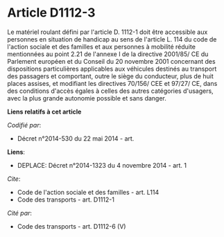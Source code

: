# Article D1112-3

Le matériel roulant défini par l'article D. 1112-1 doit être accessible aux personnes en situation de handicap au sens de
l'article L. 114 du code de l'action sociale et des familles et aux personnes à mobilité réduite mentionnées au point 2.21 de
l'annexe I de la directive 2001/85/ CE du Parlement européen et du Conseil du 20 novembre 2001 concernant des dispositions
particulières applicables aux véhicules destinés au transport des passagers et comportant, outre le siège du conducteur, plus
de huit places assises, et modifiant les directives 70/156/ CEE et 97/27/ CE, dans des conditions d'accès égales à celles des
autres catégories d'usagers, avec la plus grande autonomie possible et sans danger.

**Liens relatifs à cet article**

_Codifié par_:

  - Décret n°2014-530 du 22 mai 2014 - art.

**Liens**:

  - DEPLACE: Décret n°2014-1323 du 4 novembre 2014 - art. 1

_Cite_:

  - Code de l'action sociale et des familles - art. L114
  - Code des transports - art. D1112-1

_Cité par_:

  - Code des transports - art. D1112-6 (V)

